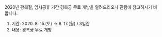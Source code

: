 2020년 광복절, 임시공휴 기간 경복궁 무료 개방을 알려드리오니 관람에 참고하시기 바랍니다.
1. 기간: 2020. 8. 15.(토) → 8. 17.(월) / 3일간
2. 내용: 경복궁 무료 개방